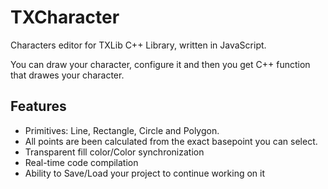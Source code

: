 # TXCharacter
Characters editor for TXLib C++ Library, written in JavaScript.

You can draw your character, configure it and then you get C++ function that drawes your character.

## Features
- Primitives: Line, Rectangle, Circle and Polygon.
- All points are been calculated from the exact basepoint you can select.
- Transparent fill color/Color synchronization
- Real-time code compilation
- Ability to Save/Load your project to continue working on it
